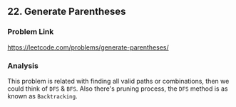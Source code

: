 ## 22. Generate Parentheses

### Problem Link 
https://leetcode.com/problems/generate-parentheses/

### Analysis
This problem is related with finding all valid paths or combinations, then we could think of `DFS` & `BFS`.
Also there's pruning process, the `DFS` method is as known as `Backtracking`.